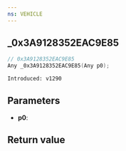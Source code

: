 ```yaml
---
ns: VEHICLE
---
```

## _0x3A9128352EAC9E85

```c
// 0x3A9128352EAC9E85
Any _0x3A9128352EAC9E85(Any p0);
```

```
Introduced: v1290
```

## Parameters
* **p0**:

## Return value
